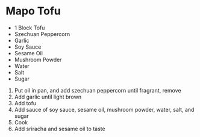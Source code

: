 # Mapo Tofu

* 1 Block Tofu
* Szechuan Peppercorn
* Garlic
* Soy Sauce
* Sesame Oil
* Mushroom Powder
* Water
* Salt
* Sugar

1. Put oil in pan, and add szechuan peppercorn until fragrant, remove
1. Add garlic until light brown
1. Add tofu
1. Add sauce of soy sauce, sesame oil, mushroom powder, water, salt, and sugar
1. Cook
1. Add sriracha and sesame oil to taste

